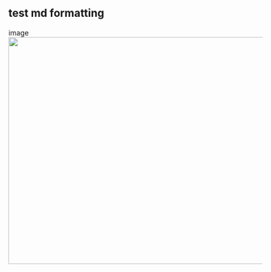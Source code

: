 ## test md formatting

image
<img src="https://cookie.paris/static/2691e91b9da74087ddb672eb917bec9e/04f58/8.webp"  width="600" height="450" />
